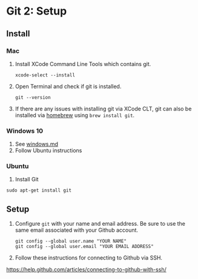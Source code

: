 # Git 2: Setup

## Install

### Mac

1. Install XCode Command Line Tools which contains git.

	```
	xcode-select --install
	```

2. Open Terminal and check if git is installed.

	```
	git --version
	```

3. If there are any issues with installing git via XCode CLT, git can also be installed via [homebrew](https://brew.sh/) using `brew install git`.

### Windows 10

1. See [windows.md](../windows.md)
2. Follow Ubuntu instructions

### Ubuntu

1. Install Git

```
sudo apt-get install git
```

## Setup

1. Configure `git` with your name and email address. Be sure to use the same email associated with your Github account.

	```
	git config --global user.name "YOUR NAME"
	git config --global user.email "YOUR EMAIL ADDRESS"
	```

2. Follow these instructions for connecting to Github via SSH.

https://help.github.com/articles/connecting-to-github-with-ssh/ 
